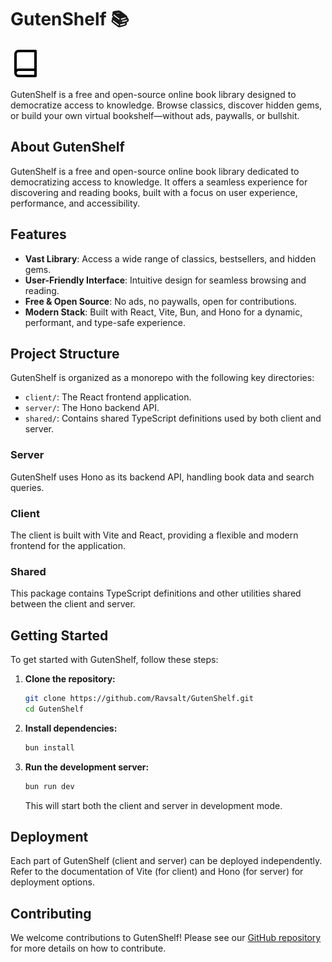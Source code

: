 # GutenShelf 📚

![GutenShelf Logo](/client/public/logo.svg)

GutenShelf is a free and open-source online book library designed to democratize access to knowledge. Browse classics, discover hidden gems, or build your own virtual bookshelf—without ads, paywalls, or bullshit.

## About GutenShelf

GutenShelf is a free and open-source online book library dedicated to democratizing access to knowledge. It offers a seamless experience for discovering and reading books, built with a focus on user experience, performance, and accessibility.

## Features

- **Vast Library**: Access a wide range of classics, bestsellers, and hidden gems.
- **User-Friendly Interface**: Intuitive design for seamless browsing and reading.
- **Free & Open Source**: No ads, no paywalls, open for contributions.
- **Modern Stack**: Built with React, Vite, Bun, and Hono for a dynamic, performant, and type-safe experience.

## Project Structure

GutenShelf is organized as a monorepo with the following key directories:

- `client/`: The React frontend application.
- `server/`: The Hono backend API.
- `shared/`: Contains shared TypeScript definitions used by both client and server.

### Server

GutenShelf uses Hono as its backend API, handling book data and search queries.

### Client

The client is built with Vite and React, providing a flexible and modern frontend for the application.

### Shared

This package contains TypeScript definitions and other utilities shared between the client and server.

## Getting Started

To get started with GutenShelf, follow these steps:

1.  **Clone the repository:**
    ```bash
    git clone https://github.com/Ravsalt/GutenShelf.git
    cd GutenShelf
    ```
2.  **Install dependencies:**
    ```bash
    bun install
    ```
3.  **Run the development server:**
    ```bash
    bun run dev
    ```
    This will start both the client and server in development mode.

## Deployment

Each part of GutenShelf (client and server) can be deployed independently. Refer to the documentation of Vite (for client) and Hono (for server) for deployment options.

## Contributing

We welcome contributions to GutenShelf! Please see our [GitHub repository](https://github.com/Ravsalt/GutenShelf) for more details on how to contribute.
